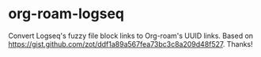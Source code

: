 # org-roam-logseq
Convert Logseq's fuzzy file block links to Org-roam's UUID links.
Based on https://gist.github.com/zot/ddf1a89a567fea73bc3c8a209d48f527. Thanks!
